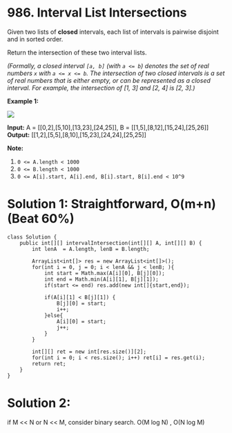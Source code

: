# 986. Interval List Intersections
Given two lists of  **closed**  intervals, each list of intervals is pairwise disjoint and in sorted order.

Return the intersection of these two interval lists.

_(Formally, a closed interval  `[a, b]`  (with  `a <= b`) denotes the set of real numbers  `x`  with  `a <= x <= b`. The intersection of two closed intervals is a set of real numbers that is either empty, or can be represented as a closed interval. For example, the intersection of [1, 3] and [2, 4] is [2, 3].)_

**Example 1:**

**![](https://assets.leetcode.com/uploads/2019/01/30/interval1.png)**

**Input:** A = [[0,2],[5,10],[13,23],[24,25]], B = [[1,5],[8,12],[15,24],[25,26]]
**Output:** [[1,2],[5,5],[8,10],[15,23],[24,24],[25,25]]

**Note:**

1.  `0 <= A.length < 1000`
2.  `0 <= B.length < 1000`
3.  `0 <= A[i].start, A[i].end, B[i].start, B[i].end < 10^9`

# Solution 1: Straightforward, O(m+n)  (Beat 60%)
```
class Solution {
    public int[][] intervalIntersection(int[][] A, int[][] B) {
        int lenA  = A.length, lenB = B.length;
        
        ArrayList<int[]> res = new ArrayList<int[]>();
        for(int i = 0, j = 0; i < lenA && j < lenB; ){
            int start = Math.max(A[i][0], B[j][0]);
            int end = Math.min(A[i][1], B[j][1]);
            if(start <= end) res.add(new int[]{start,end});
            
            if(A[i][1] < B[j][1]) {
                B[j][0] = start;
                i++;    
            }else{
                A[i][0] = start;
                j++;
            }
        }
        
        int[][] ret = new int[res.size()][2];
        for(int i = 0; i < res.size(); i++) ret[i] = res.get(i);
        return ret;
    }
}
```

# Solution 2: 
if M << N or N << M, consider binary search.
O(M log N) , O(N log M)